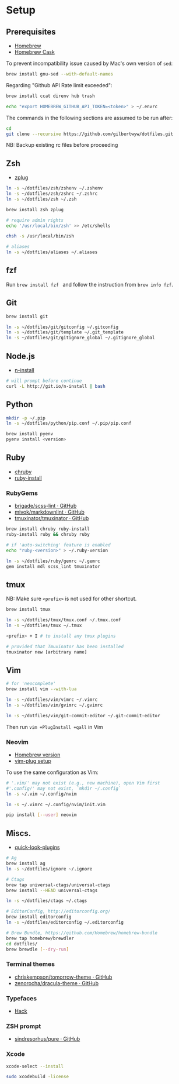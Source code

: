 # Setup

## Prerequisites

- [Homebrew](http://brew.sh/)
- [Homebrew Cask](https://caskroom.github.io/)

To prevent incompatibility issue caused by Mac's own version of `sed`:

```sh
brew install gnu-sed --with-default-names
```

Regarding "Github API Rate limit exceeded":

```sh
brew install ccat direnv hub trash

echo "export HOMEBREW_GITHUB_API_TOKEN=<token>" > ~/.envrc
```

The commands in the following sections are assumed to be run after:

```sh
cd
git clone --recursive https://github.com/gilbertwyw/dotfiles.git
```

NB: Backup existing rc files before proceeding

## Zsh

- [zplug](https://github.com/zplug/zplug)

```sh
ln -s ~/dotfiles/zsh/zshenv ~/.zshenv
ln -s ~/dotfiles/zsh/zshrc ~/.zshrc
ln -s ~/dotfiles/zsh ~/.zsh

brew install zsh zplug

# require admin rights
echo '/usr/local/bin/zsh' >> /etc/shells

chsh -s /usr/local/bin/zsh

# aliases
ln -s ~/dotfiles/aliases ~/.aliases
```

## fzf

Run `brew install fzf ` and follow the instruction from `brew info fzf`.

## Git

```sh
brew install git

ln -s ~/dotfiles/git/gitconfig ~/.gitconfig
ln -s ~/dotfiles/git/template ~/.git_template
ln -s ~/dotfiles/git/gitignore_global ~/.gitignore_global
```

## Node.js

- [n-install](https://github.com/mklement0/n-install)

```sh
# will prompt before continue
curl -L http://git.io/n-install | bash
```

## Python

```sh
mkdir -p ~/.pip
ln -s ~/dotfiles/python/pip.conf ~/.pip/pip.conf
```

```sh
brew install pyenv
pyenv install <version>
```

## Ruby

- [chruby](https://github.com/postmodern/chruby)
- [ruby-install](https://github.com/postmodern/ruby-install)

### RubyGems

- [brigade/scss-lint · GitHub](https://github.com/brigade/scss-lint)
- [mivok/markdownlint · GitHub](https://github.com/mivok/markdownlint)
- [tmuxinator/tmuxinator · GitHub](https://github.com/tmuxinator/tmuxinator)

```sh
brew install chruby ruby-install
ruby-install ruby && chruby ruby

# if 'auto-switching' feature is enabled
echo "ruby-<version>" > ~/.ruby-version

ln -s ~/dotfiles/ruby/gemrc ~/.gemrc
gem install mdl scss_lint tmuxinator
```

## tmux

NB: Make sure `<prefix>` is not used for other shortcut.

```sh
brew install tmux

ln -s ~/dotfiles/tmux/tmux.conf ~/.tmux.conf
ln -s ~/dotfiles/tmux ~/.tmux

<prefix> + I # to install any tmux plugins

# provided that Tmuxinator has been installed
tmuxinator new [arbitrary name]
```

## Vim

```sh
# for 'neocomplete'
brew install vim --with-lua

ln -s ~/dotfiles/vim/vimrc ~/.vimrc
ln -s ~/dotfiles/vim/gvimrc ~/.gvimrc

ln -s ~/dotfiles/vim/git-commit-editor ~/.git-commit-editor
```

Then run `vim +PlugInstall +qall` in Vim

### Neovim 

- [Homebrew version](https://github.com/neovim/homebrew-neovim/blob/master/README.md)
- [vim-plug setup](https://github.com/junegunn/vim-plug#neovim)

To use the same configuration as Vim:

```sh
# '.vim/' may not exist (e.g., new machine), open Vim first
#'.config/' may not exist, `mkdir ~/.config`
ln -s ~/.vim ~/.config/nvim

ln -s ~/.vimrc ~/.config/nvim/init.vim

pip install [--user] neovim
```

## Miscs.

- [quick-look-plugins](https://github.com/sindresorhus/quick-look-plugins#install-all)

```sh
# Ag
brew install ag
ln -s ~/dotfiles/ignore ~/.ignore

# Ctags
brew tap universal-ctags/universal-ctags
brew install --HEAD universal-ctags

ln -s ~/dotfiles/ctags ~/.ctags

# EditorConfig, http://editorconfig.org/
brew install editorconfig
ln -s ~/dotfiles/editorconfig ~/.editorconfig

# Brew Bundle, https://github.com/Homebrew/homebrew-bundle
brew tap homebrew/brewdler
cd dotfiles/
brew brewdle [--dry-run]
```

### Terminal themes

- [chriskempson/tomorrow-theme · GitHub](https://github.com/chriskempson/tomorrow-theme)
- [zenorocha/dracula-theme · GitHub](https://github.com/zenorocha/dracula-theme)

### Typefaces

- [Hack](https://github.com/chrissimpkins/Hack#os-x)

### ZSH prompt

- [sindresorhus/pure · GitHub](https://github.com/sindresorhus/pure)

### Xcode

```sh
xcode-select --install

sudo xcodebuild -license
```
